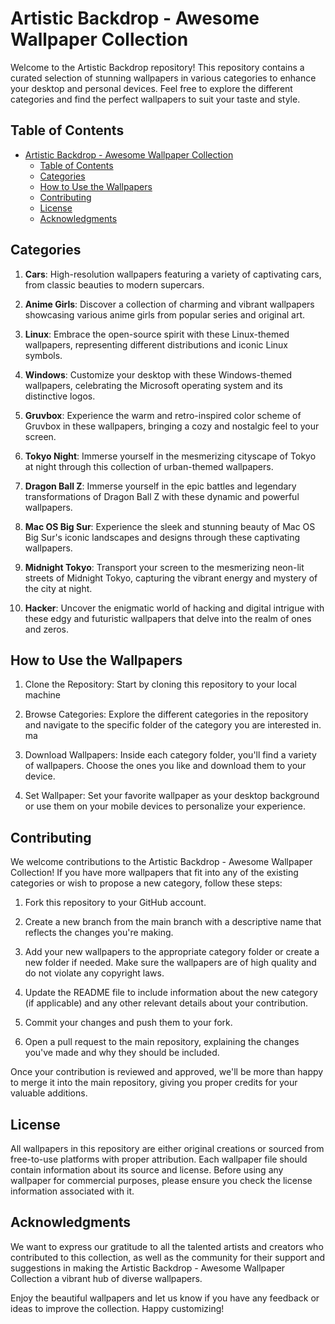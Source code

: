 
# Artistic Backdrop - Awesome Wallpaper Collection

Welcome to the Artistic Backdrop repository! This repository contains a curated selection of stunning wallpapers in various categories to enhance your desktop and personal devices. Feel free to explore the different categories and find the perfect wallpapers to suit your taste and style.

## Table of Contents

- [Artistic Backdrop - Awesome Wallpaper Collection](#artistic-backdrop---awesome-wallpaper-collection)
  - [Table of Contents](#table-of-contents)
  - [Categories](#categories)
  - [How to Use the Wallpapers](#how-to-use-the-wallpapers)
  - [Contributing](#contributing)
  - [License](#license)
  - [Acknowledgments](#acknowledgments)

## Categories

1. **Cars**: High-resolution wallpapers featuring a variety of captivating cars, from classic beauties to modern supercars.

2. **Anime Girls**: Discover a collection of charming and vibrant wallpapers showcasing various anime girls from popular series and original art.

3. **Linux**: Embrace the open-source spirit with these Linux-themed wallpapers, representing different distributions and iconic Linux symbols.

4. **Windows**: Customize your desktop with these Windows-themed wallpapers, celebrating the Microsoft operating system and its distinctive logos.

5. **Gruvbox**: Experience the warm and retro-inspired color scheme of Gruvbox in these wallpapers, bringing a cozy and nostalgic feel to your screen.

6. **Tokyo Night**: Immerse yourself in the mesmerizing cityscape of Tokyo at night through this collection of urban-themed wallpapers.
  
7. **Dragon Ball Z**: Immerse yourself in the epic battles and legendary transformations of Dragon Ball Z with these dynamic and powerful wallpapers.

8. **Mac OS Big Sur**: Experience the sleek and stunning beauty of Mac OS Big Sur's iconic landscapes and designs through these captivating wallpapers.

9.  **Midnight Tokyo**: Transport your screen to the mesmerizing neon-lit streets of Midnight Tokyo, capturing the vibrant energy and mystery of the city at night.

10. **Hacker**: Uncover the enigmatic world of hacking and digital intrigue with these edgy and futuristic wallpapers that delve into the realm of ones and zeros.


## How to Use the Wallpapers

1. Clone the Repository: Start by cloning this repository to your local machine
2. Browse Categories: Explore the different categories in the repository and navigate to the specific folder of the category you are interested in.
ma
3. Download Wallpapers: Inside each category folder, you'll find a variety of wallpapers. Choose the ones you like and download them to your device.

4. Set Wallpaper: Set your favorite wallpaper as your desktop background or use them on your mobile devices to personalize your experience.

## Contributing

We welcome contributions to the Artistic Backdrop - Awesome Wallpaper Collection! If you have more wallpapers that fit into any of the existing categories or wish to propose a new category, follow these steps:

1. Fork this repository to your GitHub account.

2. Create a new branch from the main branch with a descriptive name that reflects the changes you're making.

3. Add your new wallpapers to the appropriate category folder or create a new folder if needed. Make sure the wallpapers are of high quality and do not violate any copyright laws.

4. Update the README file to include information about the new category (if applicable) and any other relevant details about your contribution.

5. Commit your changes and push them to your fork.

6. Open a pull request to the main repository, explaining the changes you've made and why they should be included.

Once your contribution is reviewed and approved, we'll be more than happy to merge it into the main repository, giving you proper credits for your valuable additions.

## License

All wallpapers in this repository are either original creations or sourced from free-to-use platforms with proper attribution. Each wallpaper file should contain information about its source and license. Before using any wallpaper for commercial purposes, please ensure you check the license information associated with it.

## Acknowledgments

We want to express our gratitude to all the talented artists and creators who contributed to this collection, as well as the community for their support and suggestions in making the Artistic Backdrop - Awesome Wallpaper Collection a vibrant hub of diverse wallpapers.

Enjoy the beautiful wallpapers and let us know if you have any feedback or ideas to improve the collection. Happy customizing!
